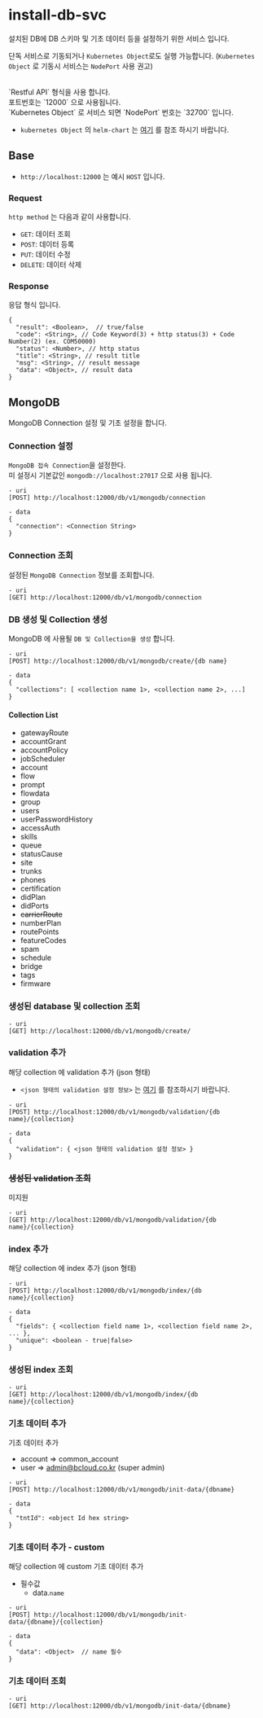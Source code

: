 # install-db-svc

설치된 DB에 DB 스키마 및 기초 데이터 등을 설정하기 위한 서비스 입니다.

단독 서비스로 기동되거나 `Kubernetes Object`로도 실행 가능합니다.
(`Kubernetes Object` 로 기동시 서비스는 `NodePort` 사용 권고)

<br>
`Restful API` 형식을 사용 합니다. <br>
포트번호는 `12000` 으로 사용됩니다. <br>
`Kubernetes Object` 로 서비스 되면 `NodePort` 번호는 `32700` 입니다.

  - `kubernetes Object` 의 `helm-chart` 는 [여기](http://git.bridgetec.co.kr/IPRON-CLOUD/Common/helm-chart/tree/master/charts/install-db-svc) 를 참조 하시기 바랍니다.

## Base

- `http://localhost:12000` 는 예시 `HOST` 입니다.

### Request

`http method` 는 다음과 같이 사용합니다.
- `GET`: 데이터 조회
- `POST`: 데이터 등록
- `PUT`: 데이터 수정
- `DELETE`: 데이터 삭제

### Response

응답 형식 입니다.

```
{
  "result": <Boolean>,  // true/false
  "code": <String>, // Code Keyword(3) + http status(3) + Code Number(2) (ex. COM50000)
  "status": <Number>, // http status
  "title": <String>, // result title
  "msg": <String>, // result message
  "data": <Object>, // result data 
}
```

## MongoDB

MongoDB Connection 설정 및 기초 설정을 합니다.

### Connection 설정

`MongoDB 접속 Connection`을 설정한다. <br>
미 설정시 기본값인 `mongodb://localhost:27017` 으로 사용 됩니다.

```
- uri
[POST] http://localhost:12000/db/v1/mongodb/connection

- data
{
  "connection": <Connection String>
}
```

### Connection 조회

설정된 `MongoDB Connection` 정보를 조회합니다.

```
- uri
[GET] http://localhost:12000/db/v1/mongodb/connection
```

### DB 생성 및 Collection 생성

MongoDB 에 사용될 `DB 및 Collection을 생성` 합니다.

```
- uri
[POST] http://localhost:12000/db/v1/mongodb/create/{db name}

- data
{
  "collections": [ <collection name 1>, <collection name 2>, ...]
}
```

#### Collection List

- gatewayRoute
- accountGrant
- accountPolicy
- jobScheduler
- account
- flow
- prompt
- flowdata
- group
- users
- userPasswordHistory
- accessAuth
- skills
- queue
- statusCause
- site
- trunks
- phones
- certification
- didPlan
- didPorts
- ~~carrierRoute~~
- numberPlan
- routePoints
- featureCodes
- spam
- schedule
- bridge
- tags
- firmware

### 생성된 database 및 collection 조회

```
- uri
[GET] http://localhost:12000/db/v1/mongodb/create/
```

### validation 추가

해당 collection 에 validation 추가 (json 형태)

- `<json 형태의 validation 설정 정보>` 는 [여기](http://git.bridgetec.co.kr/IPRON-CLOUD-DB/mongodb/tree/master/validation) 를 참조하시기 바랍니다.

```
- uri
[POST] http://localhost:12000/db/v1/mongodb/validation/{db name}/{collection}

- data
{
  "validation": { <json 형태의 validation 설정 정보> }
}
```

### ~~생성된 validation 조회~~

미지원

```
- uri
[GET] http://localhost:12000/db/v1/mongodb/validation/{db name}/{collection}
```

### index 추가

해당 collection 에 index 추가 (json 형태)

```
- uri
[POST] http://localhost:12000/db/v1/mongodb/index/{db name}/{collection}

- data
{
  "fields": { <collection field name 1>, <collection field name 2>, ... },
  "unique": <boolean - true|false>
}
```

### 생성된 index 조회

```
- uri
[GET] http://localhost:12000/db/v1/mongodb/index/{db name}/{collection}
```

### 기초 데이터 추가

기초 데이터 추가
- account => common_account
- user => admin@bcloud.co.kr (super admin)

```
- uri
[POST] http://localhost:12000/db/v1/mongodb/init-data/{dbname}

- data
{
  "tntId": <object Id hex string>
}
```

### 기초 데이터 추가 - custom

해당 collection 에 custom 기초 데이터 추가
- 필수값
  - data.`name` 

```
- uri
[POST] http://localhost:12000/db/v1/mongodb/init-data/{dbname}/{collection}

- data
{
  "data": <Object>  // name 필수
}
```

### 기초 데이터 조회

```
- uri
[GET] http://localhost:12000/db/v1/mongodb/init-data/{dbname}
```